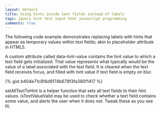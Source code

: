 ```yaml
---
layout: default
title: Using hints inside text fields instead of labels
tags: jquery hint text input html javascript programming
comments: true
---
```


The following code example demonstrates replacing labels with hints that appear as temporary values within text fields; akin to placeholder attribute in HTML5.

A custom attribute called data-hint-value contains the hint value to which a text field gets initialized. That value represents what typically would be the value of a label associated with the text field. It is cleared when the text field receives focus, and filled with hint value if text field is empty on blur.

{% gist b404e71c8f4d9174b679f3fa380f1417 %}

setAllTextToHint is a helper function that sets all text fields to their hint values. isTextValueValid may be used to check whether a text field contains some value, and alerts the user when it does not. Tweak these as you see fit.
